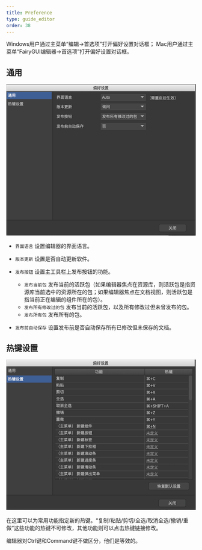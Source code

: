 ```yaml
---
title: Preference
type: guide_editor
order: 38
---
```


Windows用户通过主菜单“编辑->首选项”打开偏好设置对话框；
Mac用户通过主菜单“FairyGUI编辑器->首选项”打开偏好设置对话框。

## 通用

![](../../images/QQ20191210-002148.png)

- `界面语言` 设置编辑器的界面语言。

- `版本更新` 设置是否自动更新软件。

- `发布按钮` 设置主工具栏上发布按钮的功能。
  - `发布当前包` 发布当前的活跃包（如果编辑器焦点在资源库，则活跃包是指资源库当前选中的资源所在的包；如果编辑器焦点在文档视图，则活跃包是指当前正在编辑的组件所在的包）。
  - `发布所有修改过的包` 发布当前的活跃包，以及所有修改过但未曾发布的包。
  - `发布所有包` 发布所有的包。

- `发布前自动保存` 设置发布前是否自动保存所有已修改但未保存的文档。

## 热键设置

![](../../images/QQ20191210-002316.png)

在这里可以为常用功能指定新的热键。“复制/粘贴/剪切/全选/取消全选/撤销/重做”这些功能的热键不可修改，其他功能则可以点击热键链接修改。

编辑器对Ctrl键和Command键不做区分，他们是等效的。